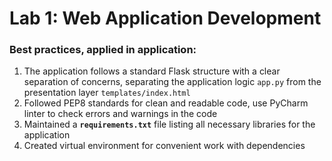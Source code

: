 # Lab 1: Web Application Development

### Best practices, applied in application:

1. The application follows a standard Flask structure with a clear separation of concerns, separating the application logic `app.py` from the presentation layer `templates/index.html`
2. Followed PEP8 standards for clean and readable code, use PyCharm linter to check errors and warnings in the code
3. Maintained a **`requirements.txt`** file listing all necessary libraries for the application
4. Created virtual environment for convenient work with dependencies